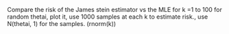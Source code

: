 Compare the risk of the James stein estimator vs the MLE for k =1 to 100 for random thetai, plot it, use 1000 samples at each k to estimate risk., use N(thetai, 1) for the samples. (rnorm(k))
